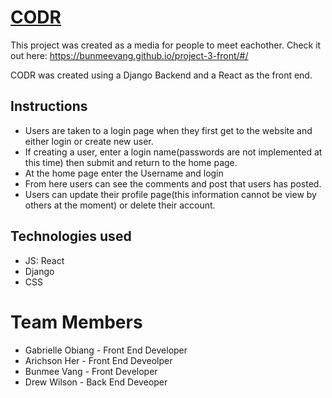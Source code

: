 # [CODR](https://bunmeevang.github.io/project-3-front/)
This project was created as a media for people to meet eachother. 
Check it out here: https://bunmeevang.github.io/project-3-front/#/

CODR was created using a Django Backend and a React as the front end.

## Instructions
- Users are taken to a login page when they first get to the website and either login or create new user.
- If creating a user, enter a login name(passwords are not implemented at this time) then submit and return to the home page.
- At the home page enter the Username and login
- From here users can see the comments and post that users has posted.
- Users can update their profile page(this information cannot be view by others at the moment) or delete their account.



## Technologies used
- JS: React
- Django
- CSS

# Team Members
- Gabrielle Obiang - Front End Developer
- Arichson Her - Front End Deveolper
- Bunmee Vang - Front Developer
- Drew Wilson - Back End Deveoper


